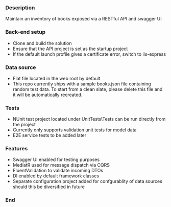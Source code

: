### Description
Maintain an inventory of books exposed via a RESTful API and swagger UI

### Back-end setup
- Clone and build the solution
- Ensure that the API project is set as the startup project
- If the default launch profile gives a certificate error, switch to iis-express

### Data source
- Flat file located in the web root by default
- This repo currently ships with a sample books.json file containing random test data. To start from a clean slate, please delete this file and it will be automatically recreated.

### Tests
- NUnit test project located under UnitTests\Tests can be run directly from the project
- Currently only supports validation unit tests for model data
- E2E service tests to be added later

### Features
- Swagger UI enabled for testing purposes
- MediatR used for message dispatch via CQRS
- FluentValidation to validate incoming DTOs
- DI enabled by default framework classes
- Separate configuration project added for confgurablity of data sources should this be diversified in future

### End
